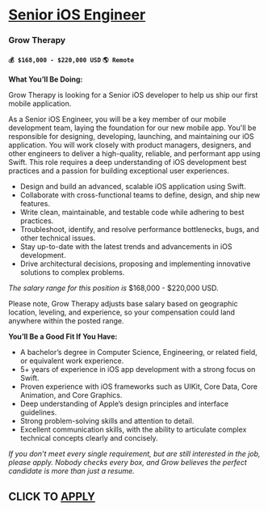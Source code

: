# [Senior iOS Engineer](https://www.remotewlb.com/apply/senior-ios-engineer-128825)  
### Grow Therapy  
#### `💰 $168,000 - $220,000 USD` `🌎 Remote`  

**What You’ll Be Doing:**

Grow Therapy is looking for a Senior iOS developer to help us ship our first mobile application.

As a Senior iOS Engineer, you will be a key member of our mobile development team, laying the foundation for our new mobile app. You'll be responsible for designing, developing, launching, and maintaining our iOS application. You will work closely with product managers, designers, and other engineers to deliver a high-quality, reliable, and performant app using Swift. This role requires a deep understanding of iOS development best practices and a passion for building exceptional user experiences.

  * Design and build an advanced, scalable iOS application using Swift.
  * Collaborate with cross-functional teams to define, design, and ship new features.
  * Write clean, maintainable, and testable code while adhering to best practices.
  * Troubleshoot, identify, and resolve performance bottlenecks, bugs, and other technical issues.
  * Stay up-to-date with the latest trends and advancements in iOS development.
  * Drive architectural decisions, proposing and implementing innovative solutions to complex problems.

_The salary range for this position is_ $168,000 - $220,000 USD.

Please note, Grow Therapy adjusts base salary based on geographic location, leveling, and experience, so your compensation could land anywhere within the posted range.

**You’ll Be a Good Fit If You Have:**

  * A bachelor’s degree in Computer Science, Engineering, or related field, or equivalent work experience.
  * 5+ years of experience in iOS app development with a strong focus on Swift.
  * Proven experience with iOS frameworks such as UIKit, Core Data, Core Animation, and Core Graphics.
  * Deep understanding of Apple’s design principles and interface guidelines.
  * Strong problem-solving skills and attention to detail.
  * Excellent communication skills, with the ability to articulate complex technical concepts clearly and concisely.

_If you don’t meet every single requirement, but are still interested in the job, please apply. Nobody checks every box, and Grow believes the perfect candidate is more than just a resume._

  
## CLICK TO [APPLY](https://www.remotewlb.com/apply/senior-ios-engineer-128825)

